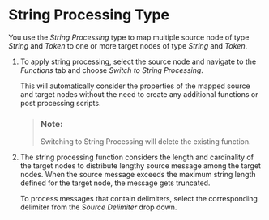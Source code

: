 <!-- loioc664f802dd094a58a6231e9425af6423 -->

# String Processing Type

You use the *String Processing* type to map multiple source node of type *String* and *Token* to one or more target nodes of type *String* and *Token*.

1.  To apply string processing, select the source node and navigate to the *Functions* tab and choose *Switch to String Processing*.

    This will automatically consider the properties of the mapped source and target nodes without the need to create any additional functions or post processing scripts.

    > ### Note:  
    > Switching to String Processing will delete the existing function.

2.  The string processing function considers the length and cardinality of the target nodes to distribute lengthy source message among the target nodes. When the source message exceeds the maximum string length defined for the target node, the message gets truncated.

    To process messages that contain delimiters, select the corresponding delimiter from the *Source Delimiter* drop down.


